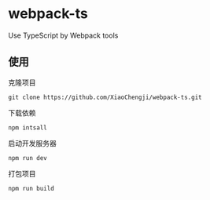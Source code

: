 # webpack-ts

Use TypeScript by Webpack tools

## 使用

克隆项目
```
git clone https://github.com/XiaoChengji/webpack-ts.git
```

下载依赖
```
npm intsall
```

启动开发服务器
```
npm run dev
```

打包项目
```
npm run build
```
